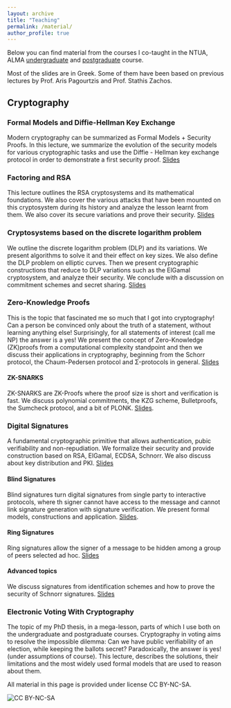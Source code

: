 ```yaml
---
layout: archive
title: "Teaching"
permalink: /material/
author_profile: true
---
```


Below you can find material from the courses I co-taught in the NTUA, ALMA [undergraduate](https://courses.corelab.ntua.gr/crypto/) and [postgraduate](https://courses.corelab.ntua.gr/atc/) course.

Most of the slides are in Greek. Some of them have been based on previous lectures by Prof. Aris Pagourtzis and Prof. Stathis Zachos. 

## Cryptography

### Formal Models and Diffie-Hellman Key Exchange

Modern cryptography can be summarized as Formal Models + Security Proofs. In this lecture, we summarize the evolution of the security models for various cryptographic tasks and use the Diffie - Hellman key exchange protocol in order to demonstrate a first security proof. [Slides](/files/teaching/cryptoFormalModels.pdf)

### Factoring and RSA

This lecture outlines the RSA cryptosystems and its mathematical foundations. We also cover the various attacks that have been mounted on this cryptosystem during its history and analyze the lesson learnt from them. We also cover its secure variations and prove their security.  [Slides](/files/teaching/cryptoFormalModels.pdf)

### Cryptosystems based on the discrete logarithm problem

We outline the discrete logarithm problem (DLP) and its variations. We present algorithms to solve it and their effect on key sizes. We also define the DLP problem on elliptic curves. Then we present cryptographic constructions that reduce to DLP variations such as the ElGamal cryptosystem, and analyze their security. We conclude with a discussion on commitment schemes and secret sharing. [Slides](/files/teaching/DLP.pdf)

### Zero-Knowledge Proofs

This is the topic that fascinated me so much that I got into cryptography! Can a person be convinced only about the truth of a statement, without learning anything else! Surprisingly, for all statements of interest (call me NP) the answer is a yes! We present the concept of Zero-Knowledge (ZK)proofs from a computational complexity standpoint and then we discuss their applications in cryptography, beginning from the Schorr protocol, the Chaum-Pedersen protocol and Σ-protocols in general. [Slides](/files/teaching/ZK_ppt.pdf)

#### ZK-SNARKS

ZK-SNARKS are ZK-Proofs where the proof size is short and verification is fast. We discuss polynomial commitments, the KZG scheme, Bulletproofs, the Sumcheck protocol, and a bit of PLONK. [Slides](/files/teaching/zkSNARKs.pdf).

### Digital Signatures

A fundamental cryptographic primitive that allows authentication, pubic verifiability and non-repudiation. We formalize their security and provide construction based on RSA, ElGamal, ECDSA, Schnorr. We also discuss about key distribution and PKI. [Slides](/files/teaching/DS_ppt.pdf)

#### Blind Signatures

Blind signatures turn digital signatures from single party to interactive protocols, where th signer cannot have access to the message and cannot link signature generation with signature verification. We present formal models, constructions and application. [Slides](/files/teaching/blind.pdf).

#### Ring Signatures

Ring signatures allow the signer of a message to be hidden among a group of peers selected ad hoc. [Slides](/files/teaching/ring.pdf)

#### Advanced topics

We discuss signatures from identification schemes and how to prove the security of Schnorr signatures. [Slides](/files/teaching/secDsBs.pdf)

### Electronic Voting With Cryptography

The topic of my PhD thesis, in a mega-lesson, parts of which I use both on the undergraduate and postgraduate courses.
Cryptography in voting aims to resolve the impossible dilemma: Can we have public verifiability of an election, while keeping the ballots secret? Paradoxically, the answer is yes! (under assumptions of course). This lecture, describes the solutions, their limitations and the most widely used formal models that are used to reason about them.

All material in this page is provided under license CC BY-NC-SA.

 ![CC BY-NC-SA](https://mirrors.creativecommons.org/presskit/buttons/88x31/png/by-nc-sa.png)